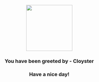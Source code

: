 <p align="center">
            <img src="https://raw.githubusercontent.com/PokeAPI/sprites/master/sprites/pokemon/91.png" width="150" height="150">
          </p>
          <h3 align="center">You have been greeted by - <b>Cloyster</b></h3>
          <h3 align="center">Have a nice day!</h3>
        